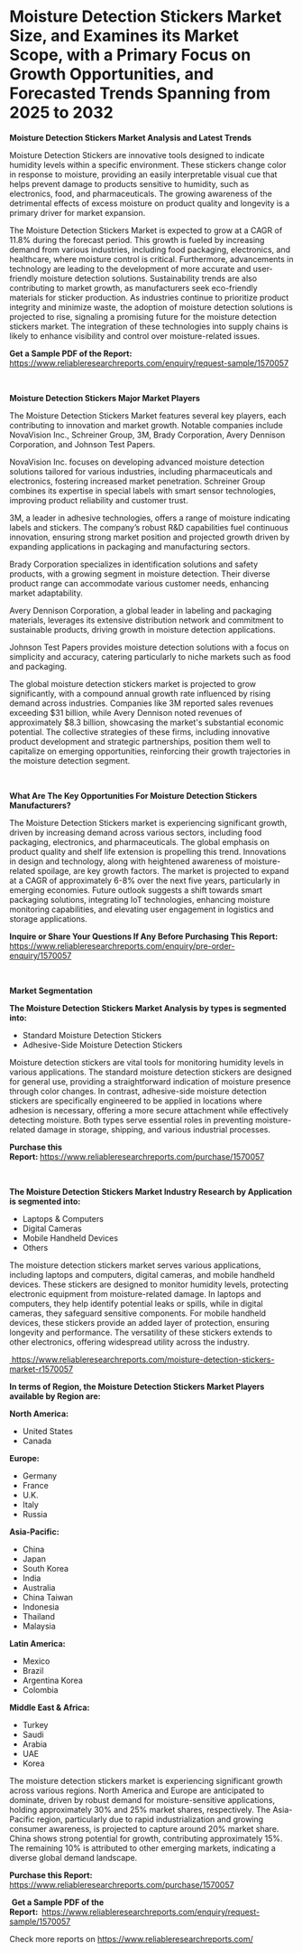 <p><h1>Moisture Detection Stickers Market Size, and Examines its Market Scope, with a Primary Focus on Growth Opportunities, and Forecasted Trends Spanning from 2025 to 2032</h1></p><p><strong>Moisture Detection Stickers Market Analysis and Latest Trends</strong></p>
<p><p>Moisture Detection Stickers are innovative tools designed to indicate humidity levels within a specific environment. These stickers change color in response to moisture, providing an easily interpretable visual cue that helps prevent damage to products sensitive to humidity, such as electronics, food, and pharmaceuticals. The growing awareness of the detrimental effects of excess moisture on product quality and longevity is a primary driver for market expansion.</p><p>The Moisture Detection Stickers Market is expected to grow at a CAGR of 11.8% during the forecast period. This growth is fueled by increasing demand from various industries, including food packaging, electronics, and healthcare, where moisture control is critical. Furthermore, advancements in technology are leading to the development of more accurate and user-friendly moisture detection solutions. Sustainability trends are also contributing to market growth, as manufacturers seek eco-friendly materials for sticker production. As industries continue to prioritize product integrity and minimize waste, the adoption of moisture detection solutions is projected to rise, signaling a promising future for the moisture detection stickers market. The integration of these technologies into supply chains is likely to enhance visibility and control over moisture-related issues.</p></p>
<p><strong>Get a Sample PDF of the Report:&nbsp;</strong> <a href="https://www.reliableresearchreports.com/enquiry/request-sample/1570057?utm_campaign=2275&utm_medium=2&utm_source=Github&utm_content=ia&utm_term=25032025&utm_id=moisture-detection-stickers">https://www.reliableresearchreports.com/enquiry/request-sample/1570057</a></p>
<p>&nbsp;</p>
<p><strong>Moisture Detection Stickers Major Market Players</strong></p>
<p><p>The Moisture Detection Stickers Market features several key players, each contributing to innovation and market growth. Notable companies include NovaVision Inc., Schreiner Group, 3M, Brady Corporation, Avery Dennison Corporation, and Johnson Test Papers.</p><p>NovaVision Inc. focuses on developing advanced moisture detection solutions tailored for various industries, including pharmaceuticals and electronics, fostering increased market penetration. Schreiner Group combines its expertise in special labels with smart sensor technologies, improving product reliability and customer trust.</p><p>3M, a leader in adhesive technologies, offers a range of moisture indicating labels and stickers. The company’s robust R&D capabilities fuel continuous innovation, ensuring strong market position and projected growth driven by expanding applications in packaging and manufacturing sectors. </p><p>Brady Corporation specializes in identification solutions and safety products, with a growing segment in moisture detection. Their diverse product range can accommodate various customer needs, enhancing market adaptability. </p><p>Avery Dennison Corporation, a global leader in labeling and packaging materials, leverages its extensive distribution network and commitment to sustainable products, driving growth in moisture detection applications. </p><p>Johnson Test Papers provides moisture detection solutions with a focus on simplicity and accuracy, catering particularly to niche markets such as food and packaging.</p><p>The global moisture detection stickers market is projected to grow significantly, with a compound annual growth rate influenced by rising demand across industries. Companies like 3M reported sales revenues exceeding $31 billion, while Avery Dennison noted revenues of approximately $8.3 billion, showcasing the market's substantial economic potential. The collective strategies of these firms, including innovative product development and strategic partnerships, position them well to capitalize on emerging opportunities, reinforcing their growth trajectories in the moisture detection segment.</p></p>
<p>&nbsp;</p>
<p><strong>What Are The Key Opportunities For Moisture Detection Stickers Manufacturers?</strong></p>
<p><p>The Moisture Detection Stickers market is experiencing significant growth, driven by increasing demand across various sectors, including food packaging, electronics, and pharmaceuticals. The global emphasis on product quality and shelf life extension is propelling this trend. Innovations in design and technology, along with heightened awareness of moisture-related spoilage, are key growth factors. The market is projected to expand at a CAGR of approximately 6-8% over the next five years, particularly in emerging economies. Future outlook suggests a shift towards smart packaging solutions, integrating IoT technologies, enhancing moisture monitoring capabilities, and elevating user engagement in logistics and storage applications.</p></p>
<p><strong>Inquire or Share Your Questions If Any Before Purchasing This Report:</strong> <a href="https://www.reliableresearchreports.com/enquiry/pre-order-enquiry/1570057?utm_campaign=2275&utm_medium=2&utm_source=Github&utm_content=ia&utm_term=25032025&utm_id=moisture-detection-stickers">https://www.reliableresearchreports.com/enquiry/pre-order-enquiry/1570057</a></p>
<p>&nbsp;</p>
<p><strong>Market Segmentation</strong></p>
<p><strong>The Moisture Detection Stickers Market Analysis by types is segmented into:</strong></p>
<p><ul><li>Standard Moisture Detection Stickers</li><li>Adhesive-Side Moisture Detection Stickers</li></ul></p>
<p><p>Moisture detection stickers are vital tools for monitoring humidity levels in various applications. The standard moisture detection stickers are designed for general use, providing a straightforward indication of moisture presence through color changes. In contrast, adhesive-side moisture detection stickers are specifically engineered to be applied in locations where adhesion is necessary, offering a more secure attachment while effectively detecting moisture. Both types serve essential roles in preventing moisture-related damage in storage, shipping, and various industrial processes.</p></p>
<p><strong>Purchase this Report:&nbsp;</strong><a href="https://www.reliableresearchreports.com/purchase/1570057?utm_campaign=2275&utm_medium=2&utm_source=Github&utm_content=ia&utm_term=25032025&utm_id=moisture-detection-stickers">https://www.reliableresearchreports.com/purchase/1570057</a></p>
<p>&nbsp;</p>
<p><strong>The Moisture Detection Stickers Market Industry Research by Application is segmented into:</strong></p>
<p><ul><li>Laptops & Computers</li><li>Digital Cameras</li><li>Mobile Handheld Devices</li><li>Others</li></ul></p>
<p><p>The moisture detection stickers market serves various applications, including laptops and computers, digital cameras, and mobile handheld devices. These stickers are designed to monitor humidity levels, protecting electronic equipment from moisture-related damage. In laptops and computers, they help identify potential leaks or spills, while in digital cameras, they safeguard sensitive components. For mobile handheld devices, these stickers provide an added layer of protection, ensuring longevity and performance. The versatility of these stickers extends to other electronics, offering widespread utility across the industry.</p></p>
<p><a href="https://www.reliableresearchreports.com/moisture-detection-stickers-market-r1570057?utm_campaign=2275&utm_medium=2&utm_source=Github&utm_content=ia&utm_term=25032025&utm_id=moisture-detection-stickers">&nbsp;https://www.reliableresearchreports.com/moisture-detection-stickers-market-r1570057</a></p>
<p><strong>In terms of Region, the Moisture Detection Stickers Market Players available by Region are:</strong></p>
<p>
    <p> <strong> North America: </strong>
        <ul>
            <li>United States</li>
            <li>Canada</li>
        </ul>
        </p> 
    <p> <strong> Europe: </strong>
        <ul>
            <li>Germany</li>
            <li>France</li>
            <li>U.K.</li>
            <li>Italy</li>
            <li>Russia</li>
        </ul>
        </p> 
    <p> <strong> Asia-Pacific: </strong>
        <ul>
            <li>China</li>
            <li>Japan</li>
            <li>South Korea</li>
            <li>India</li>
            <li>Australia</li>
            <li>China Taiwan</li>
            <li>Indonesia</li>
            <li>Thailand</li>
            <li>Malaysia</li>
        </ul>
        </p> 
    <p> <strong> Latin America: </strong>
        <ul>
            <li>Mexico</li>
            <li>Brazil</li>
            <li>Argentina Korea</li>
            <li>Colombia</li>
        </ul>
        </p> 
    <p> <strong> Middle East & Africa: </strong>
        <ul>
            <li>Turkey</li>
            <li>Saudi</li>
            <li>Arabia</li>
            <li>UAE</li>
            <li>Korea</li>
        </ul>
    </p>
    </p>
<p><p>The moisture detection stickers market is experiencing significant growth across various regions. North America and Europe are anticipated to dominate, driven by robust demand for moisture-sensitive applications, holding approximately 30% and 25% market shares, respectively. The Asia-Pacific region, particularly due to rapid industrialization and growing consumer awareness, is projected to capture around 20% market share. China shows strong potential for growth, contributing approximately 15%. The remaining 10% is attributed to other emerging markets, indicating a diverse global demand landscape.</p></p>
<p><strong>Purchase this Report: </strong><a href="https://www.reliableresearchreports.com/purchase/1570057?utm_campaign=2275&utm_medium=2&utm_source=Github&utm_content=ia&utm_term=25032025&utm_id=moisture-detection-stickers">https://www.reliableresearchreports.com/purchase/1570057</a></p>
<p>&nbsp;<strong>Get a Sample PDF of the Report:&nbsp;&nbsp;</strong><a href="https://www.reliableresearchreports.com/enquiry/request-sample/1570057?utm_campaign=2275&utm_medium=2&utm_source=Github&utm_content=ia&utm_term=25032025&utm_id=moisture-detection-stickers">https://www.reliableresearchreports.com/enquiry/request-sample/1570057</a></p>
<p><strong></strong></p>
<p>Check more reports on <a href="https://www.reliableresearchreports.com/?utm_campaign=2275&utm_medium=2&utm_source=Github&utm_content=ia&utm_term=25032025&utm_id=moisture-detection-stickers">https://www.reliableresearchreports.com/</a></p>
